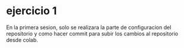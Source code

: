 # ejercicio 1

En la primera sesion, solo se realizara la parte de configuracion del repositorio y como hacer commit para subir los cambios al repositorio desde colab.